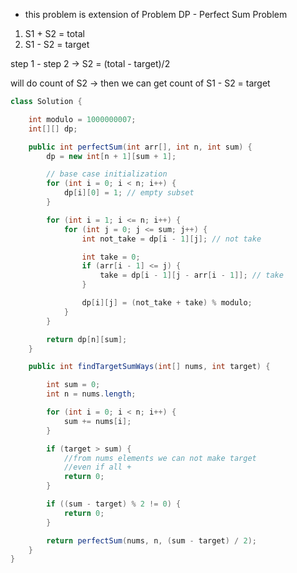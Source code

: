 
* this problem is extension of Problem DP - Perfect Sum Problem

1. S1 + S2 = total
2. S1 - S2 = target

step 1 - step 2 &rarr; S2 = (total - target)/2

will do count of S2 &rarr; then we can get count of S1 - S2 = target

```java
class Solution {

    int modulo = 1000000007;
    int[][] dp;

    public int perfectSum(int arr[], int n, int sum) {
        dp = new int[n + 1][sum + 1];

        // base case initialization
        for (int i = 0; i < n; i++) {
            dp[i][0] = 1; // empty subset
        }

        for (int i = 1; i <= n; i++) {
            for (int j = 0; j <= sum; j++) {
                int not_take = dp[i - 1][j]; // not take

                int take = 0;
                if (arr[i - 1] <= j) {
                    take = dp[i - 1][j - arr[i - 1]]; // take
                }

                dp[i][j] = (not_take + take) % modulo;
            }
        }

        return dp[n][sum];
    }

    public int findTargetSumWays(int[] nums, int target) {

        int sum = 0;
        int n = nums.length;

        for (int i = 0; i < n; i++) {
            sum += nums[i];
        }

        if (target > sum) {
            //from nums elements we can not make target
            //even if all +
            return 0;
        }

        if ((sum - target) % 2 != 0) {
            return 0;
        }

        return perfectSum(nums, n, (sum - target) / 2);
    }
}
```